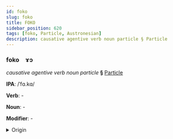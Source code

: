 ```yaml
---
id: foko
slug: foko
title: FOKO
sidebar_position: 620
tags: [foko, Particle, Austronesian]
description: causative agentive verb noun particle § Particle
---
```


### foko&emsp;<span kind="abugida">ɤɔ</span>

*causative agentive verb noun particle* **§** [Particle](../../tags/Particle)

**IPA**: /ˈfɑ.kɑ/

**Verb**: -

**Noun**: -

**Modifier**: -

<details>
    <summary>Origin</summary>
    Māori whaka- /ɸaka/<br/>
    <em>Austronesian Language Family</em>
</details>